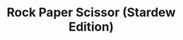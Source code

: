 ---
title: Rock Paper Scissor (Stardew Edition)
cover: 
    image: "/img/rps-sv-thumbnail.png"
    alt: "Rock-Paper-Scissor Stardew Valley Edition thumbnail"
    responsiveImages: false
draft: false
tags: ["Game Development", "University Project"]
weight: 2
---